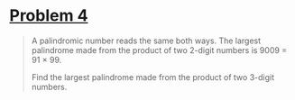 # [Problem 4](https://projecteuler.net/problem=4)

> A palindromic number reads the same both ways. The largest palindrome made from the product of two 2-digit numbers is 9009 = 91 × 99.
> 
> Find the largest palindrome made from the product of two 3-digit numbers.
